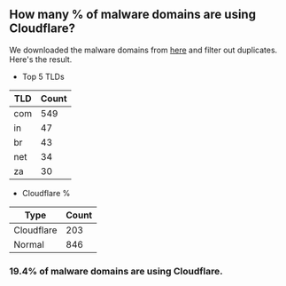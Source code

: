 ## How many % of malware domains are using Cloudflare?


We downloaded the malware domains from [here](https://urlhaus.abuse.ch) and filter out duplicates.
Here's the result.


[//]: # (start replacement)


- Top 5 TLDs

| TLD | Count |
| --- | --- |
| com | 549 |
| in | 47 |
| br | 43 |
| net | 34 |
| za | 30 |


- Cloudflare %

| Type | Count |
| --- | --- |
| Cloudflare | 203 |
| Normal | 846 |


### 19.4% of malware domains are using Cloudflare.